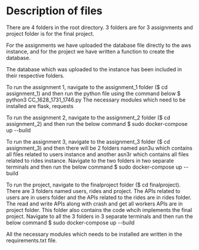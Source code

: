 # Description of files

There are 4 folders in the root directory. 3 folders are for 3 assignments and project folder is for the final project. 

For the assignments we have uploaded the database file directly to the aws instance, and for the project we have written a function to create the database. 

The database which was uploaded to the instance has been included in their respective folders. 

To run the assignment 1, navigate to the assignment_1 folder    ($ cd assignment_1) and then run the python file using the command below
$ python3 CC_1628_1731_1746.py
The necessary modules which need to be installed are flask, requests

To run the assignment 2, navigate to the assignment_2 folder    ($ cd assignment_2) and then run the below command
$ sudo docker-compose up --build

To run the assignment 3, navigate to the assignment_3 folder    ($ cd assignment_3) and then there will be 2 folders named asn3u which contains all files related to users instance and another asn3r 
which contains all files related to rides instance. Navigate to the two folders in two separate terminals and then run the below command
$ sudo docker-compose up --build 

To run the project, navigate to the finalproject folder ($ cd finalproject). There are 3 folders named users, rides and project. The APIs related to users are in users folder and the APIs related
to the rides are in rides folder. The read and write APIs along with crash and get all workers APIs are in project folder. This folder also contains the code whcih implements the final project.
Navigate to all the 3 folders in 3 separate terminals and then run the below command
$ sudo docker-compose up --build

All the necessary modules which needs to be installed are written in the requirements.txt file. 
